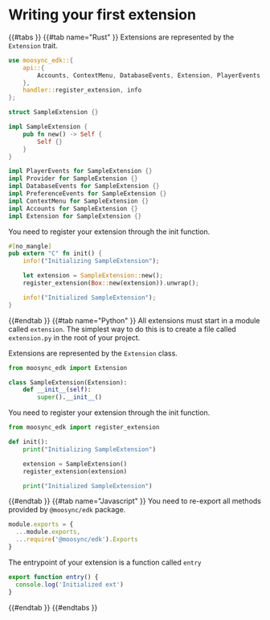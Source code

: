 # Writing your first extension

{{#tabs }}
{{#tab name="Rust" }}
  Extensions are represented by the `Extension` trait.

  ```rust
  use moosync_edk::{
      api::{
          Accounts, ContextMenu, DatabaseEvents, Extension, PlayerEvents, PreferenceEvents, Provider,
      },
      handler::register_extension, info
  };

  struct SampleExtension {}

  impl SampleExtension {
      pub fn new() -> Self {
          Self {}
      }
  }

  impl PlayerEvents for SampleExtension {}
  impl Provider for SampleExtension {}
  impl DatabaseEvents for SampleExtension {}
  impl PreferenceEvents for SampleExtension {}
  impl ContextMenu for SampleExtension {}
  impl Accounts for SampleExtension {}
  impl Extension for SampleExtension {}
  ```

  You need to register your extension through the init function.
  ```rust
  #[no_mangle]
  pub extern "C" fn init() {
      info!("Initializing SampleExtension");

      let extension = SampleExtension::new();
      register_extension(Box::new(extension)).unwrap();

      info!("Initialized SampleExtension");
  }
  ```
{{#endtab }}
{{#tab name="Python" }}
  All extensions must start in a module called `extension`.
  The simplest way to do this is to create a file called `extension.py` in the root of your project.

  Extensions are represented by the `Extension` class.

  ```python
  from moosync_edk import Extension

  class SampleExtension(Extension):
      def __init__(self):
          super().__init__()
  ```

  You need to register your extension through the init function.
  ```python
  from moosync_edk import register_extension

  def init():
      print("Initializing SampleExtension")

      extension = SampleExtension()
      register_extension(extension)

      print("Initialized SampleExtension")
  ```
{{#endtab }}
{{#tab name="Javascript" }}
You need to re-export all methods provided by `@moosync/edk` package.

```javascript
module.exports = {
  ...module.exports,
  ...require('@moosync/edk').Exports
}
```

The entrypoint of your extension is a function called `entry`
  ```javascript
  export function entry() {
    console.log('Initialized ext')
  }
  ```
{{#endtab }}
{{#endtabs }}
